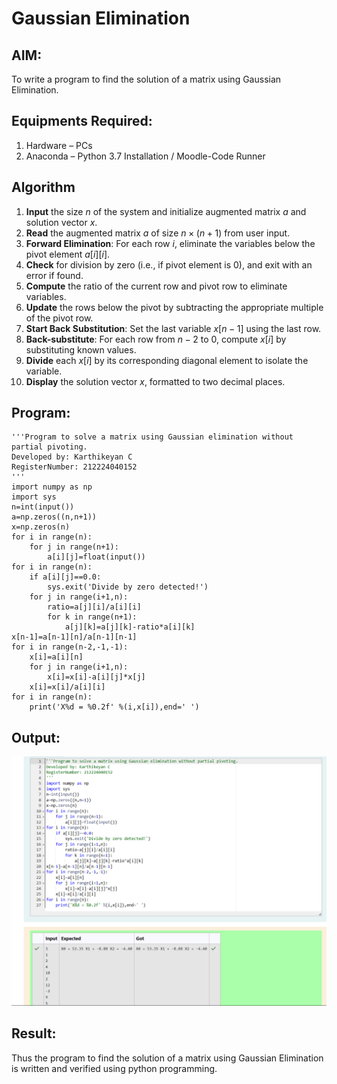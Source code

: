 # Gaussian Elimination

## AIM:
To write a program to find the solution of a matrix using Gaussian Elimination.

## Equipments Required:
1. Hardware – PCs
2. Anaconda – Python 3.7 Installation / Moodle-Code Runner

## Algorithm

1. **Input** the size $n$ of the system and initialize augmented matrix $a$ and solution vector $x$.
2. **Read** the augmented matrix $a$ of size $n \times (n+1)$ from user input.
3. **Forward Elimination**: For each row $i$, eliminate the variables below the pivot element $a[i][i]$.
4. **Check** for division by zero (i.e., if pivot element is 0), and exit with an error if found.
5. **Compute** the ratio of the current row and pivot row to eliminate variables.
6. **Update** the rows below the pivot by subtracting the appropriate multiple of the pivot row.
7. **Start Back Substitution**: Set the last variable $x[n-1]$ using the last row.
8. **Back-substitute**: For each row from $n-2$ to 0, compute $x[i]$ by substituting known values.
9. **Divide** each $x[i]$ by its corresponding diagonal element to isolate the variable.
10. **Display** the solution vector $x$, formatted to two decimal places.

## Program:
```
'''Program to solve a matrix using Gaussian elimination without partial pivoting.
Developed by: Karthikeyan C
RegisterNumber: 212224040152
'''
import numpy as np
import sys
n=int(input())
a=np.zeros((n,n+1))
x=np.zeros(n)
for i in range(n):
    for j in range(n+1):
        a[i][j]=float(input())
for i in range(n):
    if a[i][j]==0.0:
        sys.exit('Divide by zero detected!')
    for j in range(i+1,n):
        ratio=a[j][i]/a[i][i]
        for k in range(n+1):
            a[j][k]=a[j][k]-ratio*a[i][k]
x[n-1]=a[n-1][n]/a[n-1][n-1]
for i in range(n-2,-1,-1):
    x[i]=a[i][n]
    for j in range(i+1,n):
        x[i]=x[i]-a[i][j]*x[j]
    x[i]=x[i]/a[i][i]
for i in range(n):
    print('X%d = %0.2f' %(i,x[i]),end=' ')
```

## Output:
![alt text](<Screenshot 2025-05-06 161429.png>)


## Result:
Thus the program to find the solution of a matrix using Gaussian Elimination is written and verified using python programming.

